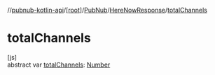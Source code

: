//[pubnub-kotlin-api](../../../../index.md)/[[root]](../../index.md)/[PubNub](../index.md)/[HereNowResponse](index.md)/[totalChannels](total-channels.md)

# totalChannels

[js]\
abstract var [totalChannels](total-channels.md): [Number](https://kotlinlang.org/api/core/kotlin-stdlib/kotlin/-number/index.html)
